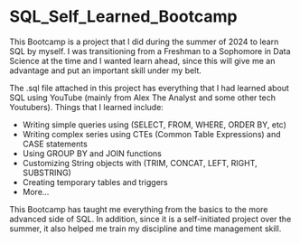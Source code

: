# SQL_Self_Learned_Bootcamp
This Bootcamp is a project that I did during the summer of 2024 to learn SQL by myself. I was transitioning from a Freshman to a Sophomore in Data Science at the time and I wanted learn ahead, since this will give me an advantage and put an important skill under my belt.

The .sql file attached in this project has everything that I had learned about SQL using YouTube (mainly from Alex The Analyst and some other tech Youtubers). Things that I learned include: 
- Writing simple queries using (SELECT, FROM, WHERE, ORDER BY, etc)
- Writing complex series using CTEs (Common Table Expressions) and CASE statements
- Using GROUP BY and JOIN functions
- Customizing String objects with (TRIM, CONCAT, LEFT, RIGHT, SUBSTRING)
- Creating temporary tables and triggers
- More...

This Bootcamp has taught me everything from the basics to the more advanced side of SQL. In addition, since it is a self-initiated project over the summer, it also helped me train my discipline and time management skill.
